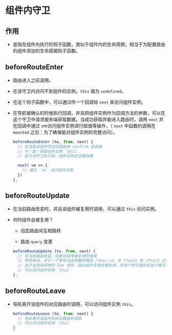 # 组件内守卫

## 作用

*   是指在组件内执行的钩子函数，类似于组件内的生命周期，相当于为配置路由的组件添加的生命周期钩子函数。

## beforeRouteEnter

*   路由进入之前调用。

*   在该守卫内访问不到组件的实例，`this` 值为 `undefined`。

*   在这个钩子函数中，可以通过传一个回调给 `next` 来访问组件实例。

*   在导航被确认的时候执行回调，并且把组件实例作为回调方法的参数，可以在这个守卫中请求服务端获取数据，当成功获取并能进入路由时，调用 `next` 并在回调中通过 vm访问组件实例进行赋值等操作，（ `next` 中函数的调用在 `mounted` 之后：为了确保能对组件实例的完整访问）。

    ```javascript
    beforeRouteEnter (to, from, next) {
      // 在渲染该组件的对应路由被 confirm 前调用
      // 不！能！获取组件实例 `this`
      // 因为当守卫执行前，组件实例还没被创建

      next( vm => {
        // 通过 `vm` 访问组件实例
      })
    },
    ```

## beforeRouteUpdate

*   在当前路由改变时，并且该组件被复用时调用，可以通过 `this` 访问实例。

*   何时组件会被复用？

    *   动态路由间互相跳转

    *   路由 `query` 变更

    ```javascript
    beforeRouteUpdate (to, from, next) {
      // 在当前路由改变，但是该组件被复用时调用
      // 举例来说，对于一个带有动态参数的路径 /foo/:id，在 /foo/1 和 /foo/2 之间跳转的时候，
      // 由于会渲染同样的 Foo 组件，因此组件实例会被复用。而这个钩子就会在这个情况下被调用。
      // 可以访问组件实例 `this`
    },
    ```

## beforeRouteLeave

*   导航离开该组件的对应路由时调用，可以访问组件实例 `this`。

    ```javascript
    beforeRouteLeave (to, from, next) {
      // 导航离开该组件的对应路由时调用
      // 可以访问组件实例 `this`
    }
    ```
